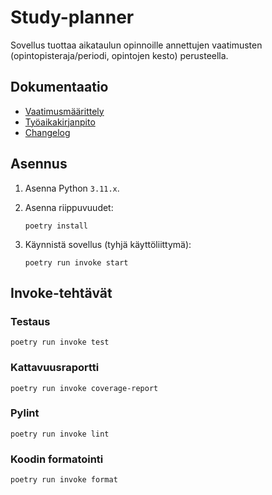 # Study-planner

Sovellus tuottaa aikataulun opinnoille annettujen vaatimusten (opintopisteraja/periodi, opintojen kesto) perusteella.

## Dokumentaatio

- [Vaatimusmäärittely](dokumentaatio/vaatimusmaarittely.md)
- [Työaikakirjanpito](dokumentaatio/tyoaikakirjanpito.md)
- [Changelog](dokumentaatio/changelog.md)

## Asennus

1. Asenna Python `3.11.x`.
2. Asenna riippuvuudet:

    ```shell
    poetry install
    ```

3. Käynnistä sovellus (tyhjä käyttöliittymä):

    ```shell
    poetry run invoke start
    ```

## Invoke-tehtävät

### Testaus

```shell
poetry run invoke test
```

### Kattavuusraportti

```shell
poetry run invoke coverage-report
```

### Pylint

```shell
poetry run invoke lint
```

### Koodin formatointi

```shell
poetry run invoke format
```
